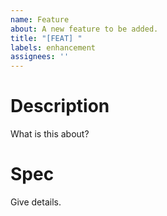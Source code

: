```yaml
---
name: Feature
about: A new feature to be added.
title: "[FEAT] "
labels: enhancement
assignees: ''
---
```


# Description

What is this about?

# Spec

Give details.

